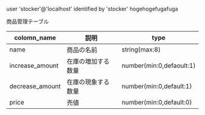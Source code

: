 user
'stocker'@'localhost' identified by 'stocker'
hogehogefugafuga

商品管理テーブル

| colomn_name | 説明 | type |
| -- | -- | -- |
| name | 商品の名前 | string(max:8) |
| increase_amount | 在庫の増加する数量 | number(min:0,defaoult:1) |
| decrease_amount | 在庫の現象する数量 | number(min:0,default:1) |
| price | 売値 | number(min:0,default:0) |

